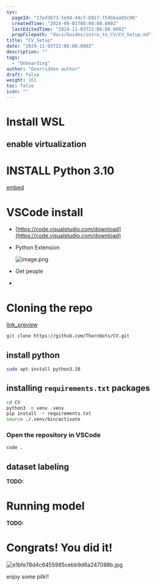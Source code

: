 ```yaml
---
sys:
  pageId: "17ed3673-5e94-44cf-b817-f54bbaa03c06"
  createdTime: "2024-09-01T00:08:00.000Z"
  lastEditedTime: "2024-11-03T22:06:00.000Z"
  propFilepath: "docs/Guides/intro_to_CV/CV_Setup.md"
title: "CV_Setup"
date: "2024-11-03T22:06:00.000Z"
description: ""
tags:
  - "Onboarding"
author: "Overridden author"
draft: false
weight: 161
toc: false
icon: ""
---
```


# Install WSL

## enable virtualization

# INSTALL Python 3.10

[embed](https://www.rose-hulman.edu/class/csse/csse132/2425a/labs/prelab1-wsl2.html)

# VSCode install

- [https://code.visualstudio.com/download](https://code.visualstudio.com/download)
- Python Extension

	![image.png](https://prod-files-secure.s3.us-west-2.amazonaws.com/d518164a-d88e-44d1-a4ee-3adb3bd8bce0/d82b6650-a5e4-4d3c-b8c9-93d817dae00e/image.png?X-Amz-Algorithm=AWS4-HMAC-SHA256&X-Amz-Content-Sha256=UNSIGNED-PAYLOAD&X-Amz-Credential=ASIAZI2LB466QRG6SBCB%2F20250603%2Fus-west-2%2Fs3%2Faws4_request&X-Amz-Date=20250603T230830Z&X-Amz-Expires=3600&X-Amz-Security-Token=IQoJb3JpZ2luX2VjEEcaCXVzLXdlc3QtMiJGMEQCIFvE9UWZdMw8uFuDr3XTyw0CWtuUSkz9x1I0bWqLlJgDAiBgGKlz3uYznrpZgCislLZ8g0bv8LiSF60ba0QnzYBU9yr%2FAwggEAAaDDYzNzQyMzE4MzgwNSIMhDI8mfLfkxFtmDvvKtwDq25tW0LcHcvSqcSRidqu9aZYLYzDY2no0rKx5NDtBXpDBO%2BmKTnt%2FEkMp9E6vfJeqxUOzTvQBYXH09TMCgubzGp3FA6RD1jXGz5VJ150vb5ZpzcSzQQSMLxss%2FxuC4d5bzKWZnhu3XdzM5Lz5HGmbUvUXqHWbZ%2FHdDIpuhDi%2Fe2WFKIUTaJ6S6J%2BgzuSjrq5IEi6Afzk86RBLWJR%2FHwWL2nURoMlZz%2BCjcLa%2BLCYx4F34mdrYgFQEfXCmRWXQbeeNS5s51FPF6fv8P6did0OqGc%2Fzh%2BYgylPNucRI7R7KkAEBaDmG8sJX0IziDq2ZIU1tueBlpr4gCZV5xzzgTNY9syGaHeMaHfk1o9DM%2B%2FDK7bG6rQqjzHA24v9Epr56gmx%2Bc2R8MB8LECxssbPvwfPEScMUd1mmG5ct4Q7riZ4HCwJrXAIn1m00CZWnyfD4lD3pWnXML%2BLQ9AseCpykgNfb2%2BqVBWzO5JTqK6jxcrBxI09Gfn7ZvnAWpnUIaZ%2F%2FOEJfh0U2DhLupmndTaeLBFmaKOa1MrHXnMkS%2BTzeF0cAH7aDqjXh0hQEpY9JzEtV8aU7AE%2BLp68q%2FClUknlmw1jA5sSw2YpKa6pdEbU0F%2BtrS42aUushOcxpA1AXP8wrff9wQY6pgES6ewoQb3ETJHDz17icWEFKilIKrTnQaS%2BQUZ0Xx2GC%2F0qKASbPkYJodOpVoASJWXQ5gmZr9uclPCqbOYlDt%2FiE62vULrtFEcOQ7aLXgwSdZ3WjaEZajLJJbbxyLiiLHsbSu%2F0MFRk%2BwCj98IyEYJTYtlbek17%2FfxkESWxXZI%2B8KwJu9XAcIUwwpxJUsKrG8SocMGwX2VCMj0MiJI1AG5uKXiYefbd&X-Amz-Signature=b38d187cac87c9920923173aeb1cf0d642b01fcaf2a5a0ba6c76819dea0dc1c9&X-Amz-SignedHeaders=host&x-id=GetObject)
- Get people
- 

# Cloning the repo

[link_preview](https://github.com/Thornbots/CV/)

```bash
git clone https://github.com/Thornbots/CV.git
```

## install python

```bash
sudo apt install python3.10
```

## installing `requirements.txt` packages

```bash
cd CV
python3 -m venv .venv
pip install -r requirements.txt
source ./.venv/bin/activate
```

### Open the repository in VSCode

```bash
code .
```

## dataset labeling  

**TODO:**

# Running model

**TODO:**

# Congrats! You did it!

![e1bfe78d4c6455985cebb9d6a247088b.jpg](https://prod-files-secure.s3.us-west-2.amazonaws.com/d518164a-d88e-44d1-a4ee-3adb3bd8bce0/7d1ce04e-65d6-40c8-814d-754280e9515a/e1bfe78d4c6455985cebb9d6a247088b.jpg?X-Amz-Algorithm=AWS4-HMAC-SHA256&X-Amz-Content-Sha256=UNSIGNED-PAYLOAD&X-Amz-Credential=ASIAZI2LB466RHTQ7DNH%2F20250603%2Fus-west-2%2Fs3%2Faws4_request&X-Amz-Date=20250603T230827Z&X-Amz-Expires=3600&X-Amz-Security-Token=IQoJb3JpZ2luX2VjEEcaCXVzLXdlc3QtMiJHMEUCIQDG1HZGttlC%2BEQF4FVd8wR1KUWU8brrDOlDnxIKvCuOSgIgWafw494i%2FKwRCPLmCcEinQeT9TsDuj5OgFqFPPE1PoIq%2FwMIIBAAGgw2Mzc0MjMxODM4MDUiDAscNxuojl0qvgJzACrcA%2BYN13rRCqE7iqJ4q%2By%2FTw1mS5NbSwpvQMe1zKIvAoJqWb3FeL7VsnEs16HDrB6yDYnvUqD1Yf1lUuACoD5NW5%2FyuYaRYGYQcUJe4J%2BYhSkT%2Ft88dDsPHLZxrxTFjM4KycSAJhK%2FiuI6pt0derHcHKqpnRxWP8ZKSX%2FLP50EUyDDjFJ71Fqutkqm%2BYcE11vSj%2FqbOgXjl%2Fpvu6tgl%2FnmYRN1YkZ0Sl1yCGLHkIXhItmS49nkGYGg64a1yyIunFPtlmSwnEK2ALEOtwAS%2Ftu5GjK8ZyUk6gRC5xXHVnh0OH%2F%2BwXBniQwTXIjbTwiwfQwWom6Pc3qiMM9o0kg%2FRbMt7ivNJg1zQCp4K5%2BKkkeLDgSV3BJwUp8R43ZdGZ0fYLxXF4%2F6f3JlDmD2YnjTyCpg35ZONDwnqWVZkqDwiPuF4AbFFi1747tUk%2Bpq4bJUAvIO1hL7LyBKxSqk%2BM2S6QDOqW%2B0s7aTL0VXTh2Ow1kAWanRMHmELhhEQ91DxbmKq2AF5kXIA9ZRx%2BIwOImzPaSlQISOi7T0noUluEIOaFxWkkvzbHkXJj02w%2Bkqp%2BoHd0%2BTcFiW3UogVO7hfrD%2B%2FldVdervTL3EMj%2BSby7qT%2BM3wBZ%2F9PHCrg2S4dxTgGmEMLH3%2FcEGOqUB56%2Bty7LDyscVhzd%2FUp04rluN8wOuF99Oew5IXMBP%2BQ38xqUgxcihbJkLL6%2FV58OHtfbm6aZ8bkXxYdyzgmOP15Ko2b%2Fhkc6CPTTa3%2FC1wruup7K1gFWdl%2F44H9Kyj3%2BMLAM4Gz%2B8rC00Orv6XodBCMOdJ1kOBbZbeoEoiJWHgfLgUCvxKFYSNDfR1Mkywu3mmGnkX%2B7j7ytaaVq3dUQ1g5E9V%2FNc&X-Amz-Signature=56ba0cc0c3418604713b7abadf8c03d31bce286e556f684a49c31a63a352ffd2&X-Amz-SignedHeaders=host&x-id=GetObject)

enjoy some pilk!!
